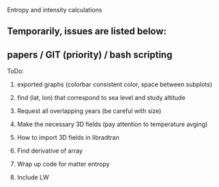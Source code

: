 Entropy and intensity calculations

Temporarily, issues are listed below:
-------------------------------------

papers / GIT (priority) / bash scripting
----
ToDo:

1. exported graphs (colorbar consistent color, space between subplots)

1. find (lat, lon) that correspond to sea level and study altitude
2. Request all overlapping years (be careful with size)
3. Make the necessary 3D fields (pay attention to temperature avging)
4. How to import 3D fields in libradtran

1. Find derivative of array
2. Wrap up code for matter entropy
3. Include LW

